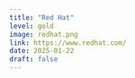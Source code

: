 ```yaml
---
title: "Red Hat"
level: gold
image: redhat.png
link: https://www.redhat.com/
date: 2025-01-22
draft: false
---
```



